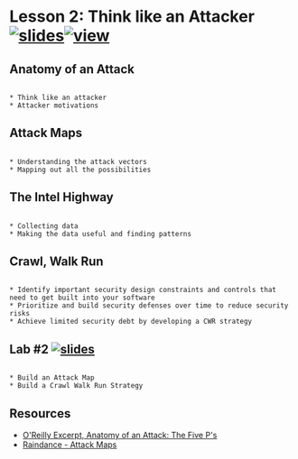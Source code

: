 # Lesson 2: Think like an Attacker [![slides](../_images/slides-clean.png)](slides/may-dso-bootcamp-week-one-lesson-two.pdf)[![view](../_images/view-clean.png)](https://speakerdeck.com/devsecops/devsecops-bootcamp-week-1-lesson-2)



## Anatomy of an Attack 

```

* Think like an attacker
* Attacker motivations

```

## Attack Maps 

```

* Understanding the attack vectors
* Mapping out all the possibilities

```

## The Intel Highway 

```

* Collecting data
* Making the data useful and finding patterns

```

## Crawl, Walk Run 

```

* Identify important security design constraints and controls that need to get built into your software
* Prioritize and build security defenses over time to reduce security risks
* Achieve limited security debt by developing a CWR strategy

```


## Lab #2 [![slides](../_images/lab-clean.png)](labs/LAB-2.md)

```

* Build an Attack Map
* Build a Crawl Walk Run Strategy
```

## Resources

* [O'Reilly Excerpt, Anatomy of an Attack: The Five P's](http://www.onjava.com/pub/a/security/excerpt/SnortandIDSTools_chap1/index.html)
* [Raindance - Attack Maps](https://github.com/devsecops/raindance)
